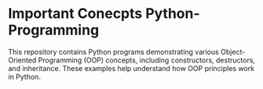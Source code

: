 # Important Conecpts Python-Programming

This repository contains Python programs demonstrating various Object-Oriented Programming (OOP) concepts, including constructors, destructors, and inheritance. These examples help understand how OOP principles work in Python.



